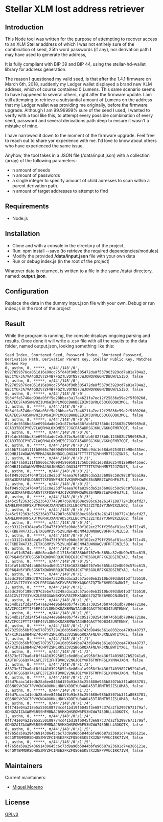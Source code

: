 # Stellar XLM lost address retriever

## Introduction
This Node tool was written for the purpose of attempting to recover access to an XLM Stellar address of which I was not entirely sure of the combination of seed, 25th word passwords (if any), nor derivation path I may have used to generate the address,

It is fully compliant with BIP 39 and BIP 44, using the stellar-hd-wallet library for address generation.

The reason I questioned my valid seed, is that after the 1.4.1 firmware on March 6th, 2018, suddenly my Ledger wallet displayed a brand new XLM address, which of course contained 0 Lumens. This same scenario seems to have happened to several others, right after the firmware update. I am still attemping to retrieve a substantial amount of Lumens on the address that my Ledger wallet was providing me originally, before the firmware upgrade. Although I am 99.99999% sure of the seed I used, I wanted to verify with a tool like this, to attempt every possible combination of every seed, password and several derivations path deep to ensure it wasn't a mistake of mine. 

I have narrowed it down to the moment of the firmware upgrade. Feel free to reach out to share yor experience with me. I'd love to know about others who have experienced the same issue. 

Anyhow, the tool takes in a JSON file (/data/input.json) with a collection (array) of the following parameters:

* n amount of seeds
* n amount of passwords
* a single integer to specify amount of child adresses to scan within a parent derivation path. 
* n amount of target addresses to attempt to find

## Requirements

* Node.js

## Installation

- Clone and with a console in the directory of the project,
- Run: npm install --save (to retrieve the required dependencies/modules) 
- Modify the provided **/data/input.json** file with your own data 
- Run or debug index.js (in the root of the project)

Whatever data is returned, is  written to a file in the same /data/ directory, named: **output.json**.

## Configuration

Replace the data in the dummy input.json file with your own. Debug or run index.js in the root of the project

## Result

While the program is running, the console displays ongoing parsing and results. Once done it will write a .csv file with all the results to the data folder, named output.json, looking something like this: 

```csv
Seed Index, Shortened Seed, Password Index, Shortened Password, Derivation Path, Derivation Parent Key, Stellar Public Key, Matches Seeked Key
0, asthm, 0, *****, m/44'/148'/0', b927859376ca051d16e90cc75fd48f90b305472da8f537903929cd7a81a704a2, GBJCYUFJA7VA4GOZV7ZFVB7FGZTLVQTNS7JWJOWQVK6GN7DBUW7L5I5O, false
1, asthm, 0, *****, m/44'/148'/0', b927859376ca051d16e90cc75fd48f90b305472da8f537903929cd7a81a704a2, GBJCYUFJA7VA4GOZV7ZFVB7FGZTLVQTNS7JWJOWQVK6GN7DBUW7L5I5O, false
0, asthm, 0, *****, m/44'/148'/0'/0', 5b34ffa5746ed93da03ff5e28bbac3a17a4621fa7ec12f25836e59a2f5f0026d, GBA7EOSFAO5WMVUZIUM6WIMPLM6QCBWKBEEDIWJQVRL653C6GOQK3MGL, false
1, asthm, 0, *****, m/44'/148'/0'/0', 5b34ffa5746ed93da03ff5e28bbac3a17a4621fa7ec12f25836e59a2f5f0026d, GBA7EOSFAO5WMVUZIUM6WIMPLM6QCBWKBEEDIWJQVRL653C6GOQK3MGL, false
0, asthm, 0, *****, m/44'/148'/0'/0'/0', 87e1de5636bc84e6994dade2e3c87bc9a638fab6f82f8b0c123602b7596989c8, GCA33TBOIPYEV7LWQRM4LOXQME5C7JGCFA5WDRSGJKKLVGKHQFMR7CQT, false
1, asthm, 0, *****, m/44'/148'/0'/0'/0', 87e1de5636bc84e6994dade2e3c87bc9a638fab6f82f8b0c123602b7596989c8, GCA33TBOIPYEV7LWQRM4LOXQME5C7JGCFA5WDRSGJKKLVGKHQFMR7CQT, false
0, asthm, 0, *****, m/44'/148'/0'/0'/1', a546b77ab0111fb8066c7d690459695811756bc9dc1e58da6254012e98e455ec, GCOHBJI4WDWUWVMMMAJNUJKNBXCLDNG34FTTT7TTSIVHNMR7TJJZSN7S, false
1, asthm, 0, *****, m/44'/148'/0'/0'/1', a546b77ab0111fb8066c7d690459695811756bc9dc1e58da6254012e98e455ec, GCOHBJI4WDWUWVMMMAJNUJKNBXCLDNG34FTTT7TTSIVHNMR7TJJZSN7S, false
0, asthm, 0, *****, m/44'/148'/0'/0'/2', bef849c02147649f251c8e25df7eaea76fa829cda52a36088c58c98c8f86a19a, GBRW3DRFAFQLDARST7XFD5WFHJCIVKQVPMOWMGZ64NRB7IWPGHF6J7LI, false
1, asthm, 0, *****, m/44'/148'/0'/0'/2', bef849c02147649f251c8e25df7eaea76fa829cda52a36088c58c98c8f86a19a, GBRW3DRFAFQLDARST7XFD5WFHJCIVKQVPMOWMGZ64NRB7IWPGHF6J7LI, false
0, asthm, 0, *****, m/44'/148'/0'/0'/3', 2a45c5f2363c525236437747907c6878260ec986c63e2614710877241b6efd27, GAMELKM4QRF5XUTMGRHKJXAN7ADS3XLLBCRYG32ZITDJYYJNW2XZLEQ2, false
1, asthm, 0, *****, m/44'/148'/0'/0'/3', 2a45c5f2363c525236437747907c6878260ec986c63e2614710877241b6efd27, GAMELKM4QRF5XUTMGRHKJXAN7ADS3XLLBCRYG32ZITDJYYJNW2XZLEQ2, false
0, asthm, 0, *****, m/44'/148'/0'/0'/4', ccc33122c6384ea5a79b473f9f05e9b8c30f102ec279ff256af81ca51bf71c45, GCFKBB7W47J3L7ETXGSMP2VP52VLNBF4DJNM4ZUWNOWQVUFRFFJNIL5B, false
1, asthm, 0, *****, m/44'/148'/0'/0'/4', ccc33122c6384ea5a79b473f9f05e9b8c30f102ec279ff256af81ca51bf71c45, GCFKBB7W47J3L7ETXGSMP2VP52VLNBF4DJNM4ZUWNOWQVUFRFFJNIL5B, false
0, asthm, 0, *****, m/44'/148'/0'/0'/5', 53bfa91d87d4ca68d8ea4b0d11718e16288bb0767e5e565ba32e8b99c57bc615, GDP6Q4N5Y3FUSGSKTXQWDVRRQJOTWDE6JCXTYR5GOLRF7KG2DSIREYAJ, false
1, asthm, 0, *****, m/44'/148'/0'/0'/5', 53bfa91d87d4ca68d8ea4b0d11718e16288bb0767e5e565ba32e8b99c57bc615, GDP6Q4N5Y3FUSGSKTXQWDVRRQJOTWDE6JCXTYR5GOLRF7KG2DSIREYAJ, false
0, asthm, 0, *****, m/44'/148'/0'/1', ba5dc29bf108d707d2ebe7a2248adaca2c57ade0eb3510bc093db01b3ff3b510, GA6IXV2T7V3YUX2LEBEGGWNBKFXVR5CMMXAQKGS7QZTKE6VBDCN4RWIE, false
1, asthm, 0, *****, m/44'/148'/0'/1', ba5dc29bf108d707d2ebe7a2248adaca2c57ade0eb3510bc093db01b3ff3b510, GA6IXV2T7V3YUX2LEBEGGWNBKFXVR5CMMXAQKGS7QZTKE6VBDCN4RWIE, false
0, asthm, 0, *****, m/44'/148'/0'/1'/0', 9254db21f2d24f547aa244e96d4e0b7f47c0517392543b0746b1db7884e7218e, GAVCFCC2PTTIF5EP44VLDENDKOAXBMNWTA34B4GAXYT6DB342UNTENNY, false
1, asthm, 0, *****, m/44'/148'/0'/1'/0', 9254db21f2d24f547aa244e96d4e0b7f47c0517392543b0746b1db7884e7218e, GAVCFCC2PTTIF5EP44VLDENDKOAXBMNWTA34B4GAXYT6DB342UNTENNY, false
0, asthm, 0, *****, m/44'/148'/0'/1'/1', 8973258b56bf00e570735729416d05649ba743d9849e361e8032ce4703a48737, GAFKIMJEEOB4HZ74CHPTZSMLRKSZ3V2SBGGRQXAFNLVF3XNLBWTIYXGL, false
1, asthm, 0, *****, m/44'/148'/0'/1'/1', 8973258b56bf00e570735729416d05649ba743d9849e361e8032ce4703a48737, GAFKIMJEEOB4HZ74CHPTZSMLRKSZ3V2SBGGRQXAFNLVF3XNLBWTIYXGL, false
0, asthm, 0, *****, m/44'/148'/0'/1'/2', 63873e577ba0af8ff44163925852c8e86ba1a9958f3d436f74039827b52941a5, GABTHFSG6QX74LGPEJ7I2FHTBVKEV2N6JOIYVKT6TMPMFSLXYMN4JX6N, false
1, asthm, 0, *****, m/44'/148'/0'/1'/2', 63873e577ba0af8ff44163925852c8e86ba1a9958f3d436f74039827b52941a5, GABTHFSG6QX74LGPEJ7I2FHTBVKEV2N6JOIYVKT6TMPMFSLXYMN4JX6N, false
0, asthm, 0, *****, m/44'/148'/0'/1'/3', 456d7baac1d1edb28a6ee8466d159a93e86c254680e985b8307bb3f1a8083781, GBSNOSVK3GC7PVVGND4OUHNLHDHVXDDEYU34WD453TJRMTR5JZSLOMA3, false
1, asthm, 0, *****, m/44'/148'/0'/1'/3', 456d7baac1d1edb28a6ee8466d159a93e86c254680e985b8307bb3f1a8083781, GBSNOSVK3GC7PVVGND4OUHNLHDHVXDDEYU34WD453TJRMTR5JZSLOMA3, false
0, asthm, 0, *****, m/44'/148'/0'/1'/4', 0ff741e04a218e5a550108774cd41bd19f6045f3e687c37da2fb2997673179af, GDHOZAIZAXWBW3RSSHFMBNAJBVMXQHSEOW6F53NCWW745DRLL43OKOTX, false
1, asthm, 0, *****, m/44'/148'/0'/1'/4', 0ff741e04a218e5a550108774cd41bd19f6045f3e687c37da2fb2997673179af, GDHOZAIZAXWBW3RSSHFMBNAJBVMXQHSEOW6F53NCWW745DRLL43OKOTX, false
0, asthm, 0, *****, m/44'/148'/0'/1'/5', 0f765da59a2943691430645c6c73d9a96b5844bbfe96687a23601c74e386121e, GC4GMTBMMDRSDHU5ZMYZFCINSE2FKZFQ5OESK57X32NFPVVUCIRK7IVM, false
1, asthm, 0, *****, m/44'/148'/0'/1'/5', 0f765da59a2943691430645c6c73d9a96b5844bbfe96687a23601c74e386121e, GC4GMTBMMDRSDHU5ZMYZFCINSE2FKZFQ5OESK57X32NFPVVUCIRK7IVM, false
```

## Maintainers

Current maintainers:

* [Miguel Moreno](https://github.com/miguelmoreno)

## License

[GPLv3](http://www.gnu.org/licenses/gpl-3.0.txt)